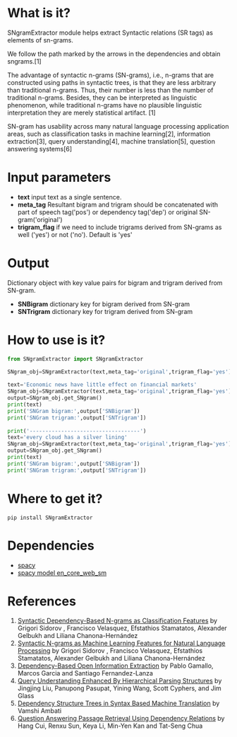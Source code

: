 # What is it?
SNgramExtractor module helps extract Syntactic relations (SR tags) as elements of sn-grams. 

We follow the path marked by the arrows in the dependencies and obtain sngrams.[1]

The advantage of syntactic n-grams (SN-grams), i.e., n-grams that are constructed using paths in syntactic trees, is that they are less arbitrary than traditional n-grams. Thus, their number is less than the number of traditional n-grams. Besides, they can be interpreted as linguistic phenomenon, while traditional n-grams have no plausible linguistic interpretation they are merely statistical artifact. [1]

SN-gram has usability across many natural language processing application areas, such as classification tasks in machine learning[2], information extraction[3], query understanding[4], machine translation[5], question answering systems[6]

# Input parameters
  - **text** input text as a single sentence.
  - **meta_tag** Resultant bigram and trigram should be concatenated with part of speech tag('pos') or dependency tag('dep') or original SN-gram('original')
  - **trigram_flag** if we need to include trigrams derived from SN-grams as well ('yes') or not ('no'). Default is 'yes'

# Output
Dictionary object with key value pairs for bigram and trigram derived from SN-gram.

  - **SNBigram** dictionary key for bigram derived from SN-gram
  - **SNTrigram** dictionary key for trigram derived from SN-gram

# How to use is it?
```python
from SNgramExtractor import SNgramExtractor

SNgram_obj=SNgramExtractor(text,meta_tag='original',trigram_flag='yes')
    
text='Economic news have little effect on financial markets'
SNgram_obj=SNgramExtractor(text,meta_tag='original',trigram_flag='yes')
output=SNgram_obj.get_SNgram()    
print(text)
print('SNGram bigram:',output['SNBigram'])
print('SNGram trigram:',output['SNTrigram'])
    
print('-----------------------------------')
text='every cloud has a silver lining'
SNgram_obj=SNgramExtractor(text,meta_tag='original',trigram_flag='yes')
output=SNgram_obj.get_SNgram()
print(text)
print('SNGram bigram:',output['SNBigram'])
print('SNGram trigram:',output['SNTrigram'])
```
# Where to get it?
`pip install SNgramExtractor`

# Dependencies
 - [spacy](https://spacy.io/)
 - [spacy model en_core_web_sm](https://github.com/explosion/spacy-models/releases/download/en_core_web_sm-2.2.0/en_core_web_sm-2.2.0.tar.gz)

# References
1. [Syntactic Dependency-Based N-grams as Classification Features](http://www.icsd.aegean.gr/lecturers/stamatatos/papers/MICAI2012.pdf) by Grigori Sidorov , Francisco Velasquez, Efstathios Stamatatos, Alexander Gelbukh and Liliana Chanona-Hernández
2. [Syntactic N-grams as Machine Learning Features for Natural Language Processing](http://www.cic.ipn.mx/~sidorov/Synt_n_grams_ESWA_FINAL.pdf) by Grigori Sidorov , Francisco Velasquez, Efstathios Stamatatos, Alexander Gelbukh and Liliana Chanona-Hernández
3. [Dependency-Based Open Information Extraction](http://www.anthology.aclweb.org/W/W12/W12-0702.pdf) by Pablo Gamallo, Marcos Garcia and Santiago Fernandez-Lanza
4. [Query Understanding Enhanced By Hierarchical Parsing Structures](https://groups.csail.mit.edu/sls/publications/2013/Liu_ASRU_2013.pdf) by Jingjing Liu, Panupong Pasupat, Yining Wang, Scott Cyphers, and Jim Glass
5. [Dependency Structure Trees in Syntax Based Machine Translation](http://www.cs.cmu.edu/~vamshi/publications/DependencyMT_report.pdf) by Vamshi Ambati
6. [Question Answering Passage Retrieval Using Dependency Relations](https://www.comp.nus.edu.sg/~kanmy/papers/f66-cui.pdf) by Hang Cui, Renxu Sun, Keya Li, Min-Yen Kan and Tat-Seng Chua